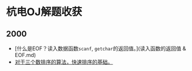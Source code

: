 # 杭电OJ解题收获

## 2000

* [什么是EOF？读入数据函数`scanf`, `getchar`的返回值。](读入函数的返回值 & EOF.md)
* [对于三个数排序的算法，快速排序的基础。](三个数的快速排序算法.md)

